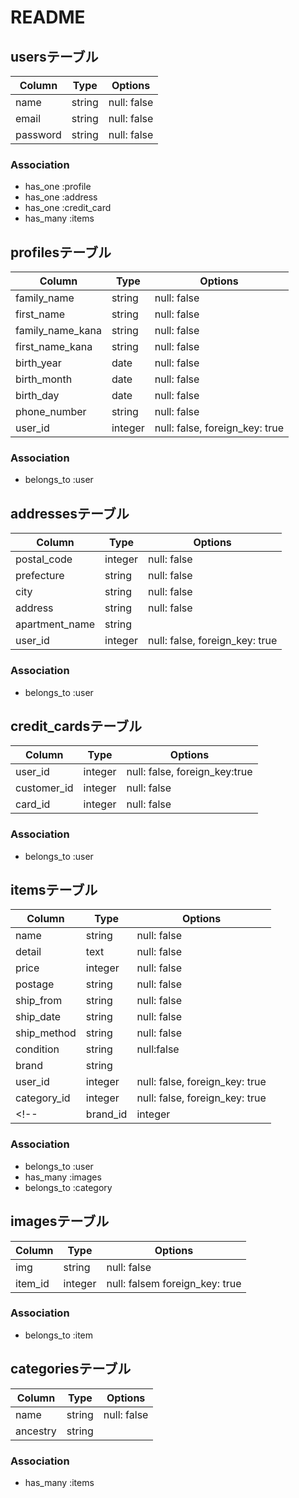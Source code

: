 # README

## usersテーブル
|Column|Type|Options|
|------|----|-------|
|name|string|null: false|
|email|string|null: false|
|password|string|null: false|
### Association
- has_one :profile
- has_one :address
- has_one :credit_card
- has_many :items


## profilesテーブル
|Column|Type|Options|
|------|----|-------|
|family_name|string|null: false|
|first_name|string|null: false|
|family_name_kana|string|null: false|
|first_name_kana|string|null: false|
|birth_year|date|null: false|
|birth_month|date|null: false|
|birth_day|date|null: false|
|phone_number|string|null: false|
|user_id|integer|null: false, foreign_key: true|
### Association
- belongs_to :user


## addressesテーブル
|Column|Type|Options|
|------|----|-------|
|postal_code|integer|null: false|
|prefecture|string|null: false|
|city|string|null: false|
|address|string|null: false|
|apartment_name|string| |
|user_id|integer|null: false, foreign_key: true|
### Association
- belongs_to :user



## credit_cardsテーブル
|Column|Type|Options|
|------|----|-------|
|user_id|integer|null: false, foreign_key:true|
|customer_id|integer|null: false|
|card_id|integer|null: false|
### Association
- belongs_to :user


## itemsテーブル
|Column|Type|Options|
|------|----|-------|
|name|string|null: false|
|detail|text|null: false|
|price|integer|null: false|
|postage|string|null: false|
|ship_from|string|null: false|
|ship_date|string|null: false|
|ship_method|string|null: false|
|condition|string|null:false|
|brand|string| |
|user_id|integer|null: false, foreign_key: true|
|category_id|integer|null: false, foreign_key: true|
<!-- |brand_id|integer|foreign_key: true| -->
### Association
- belongs_to :user
- has_many :images
- belongs_to :category
<!-- - belongs_to :brand -->

<!-- itemsテーブルに配送方法 : ship_method, 商品状態 : condition を追記, brandを一時的に直接入力とするために、brandカラムを仮置き -->

## imagesテーブル
|Column|Type|Options|
|------|----|-------|
|img|string|null: false|
|item_id|integer|null: falsem foreign_key: true|
### Association
- belongs_to :item


## categoriesテーブル
|Column|Type|Options|
|------|----|-------|
|name|string|null: false|
|ancestry|string| |
### Association
- has_many :items


<!-- ## brandsテーブル
|Column|Type|Options|
|------|----|-------|
|name|string|null:false|
### Association
- has_many :items -->